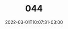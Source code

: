 ---
title: "044"
date: 2022-03-01T10:07:31-03:00
draft: false
autorias: ["Guilherme Vieira"]
plataformas: ["Processing", "Python"]
descricao: "Sobreposições de imagens aleatórias do site Unsplash para cada valor da contagem."
autorias_url: ["https://guilhermevieira.info"]
url: "/formas/044"
---